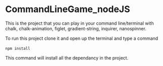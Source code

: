 # CommandLineGame_nodeJS

This is the project that you can play in your command line/terminal with chalk, chalk-animation, figlet, gradient-string, inquirer, nanospinner.

To run this project clone it and open up the terminal and type a command<br><br>
`npm install`

This command will install all the dependancy in the project.
